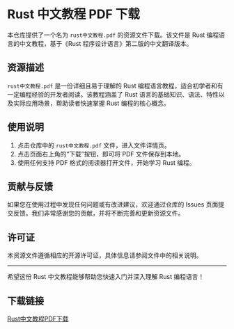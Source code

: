 # Rust 中文教程 PDF 下载

本仓库提供了一个名为 `rust中文教程.pdf` 的资源文件下载。该文件是 Rust 编程语言的中文教程，基于《Rust 程序设计语言》第二版的中文翻译版本。

## 资源描述

`rust中文教程.pdf` 是一份详细且易于理解的 Rust 编程语言教程，适合初学者和有一定编程经验的开发者阅读。该教程涵盖了 Rust 语言的基础知识、语法、特性以及实际应用场景，帮助读者快速掌握 Rust 编程的核心概念。

## 使用说明

1. 点击仓库中的 `rust中文教程.pdf` 文件，进入文件详情页。
2. 点击页面右上角的“下载”按钮，即可将 PDF 文件保存到本地。
3. 使用任何支持 PDF 格式的阅读器打开文件，开始学习 Rust 编程。

## 贡献与反馈

如果您在使用过程中发现任何问题或有改进建议，欢迎通过仓库的 Issues 页面提交反馈。我们非常感谢您的贡献，并将不断完善和更新资源文件。

## 许可证

本资源文件遵循相应的开源许可证，具体信息请参阅文件中的相关说明。

---

希望这份 Rust 中文教程能够帮助您快速入门并深入理解 Rust 编程语言！

## 下载链接

[Rust中文教程PDF下载](https://pan.quark.cn/s/a9d629d5028b)